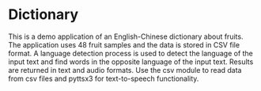 # Dictionary

This is a demo application of an English-Chinese dictionary about fruits.
The application uses 48 fruit samples and the data is stored in CSV file format.
A language detection process is used to detect the language of the input text and find words in the opposite language of the input text.
Results are returned in text and audio formats.
Use the csv module to read data from csv files and pyttsx3 for text-to-speech functionality.
